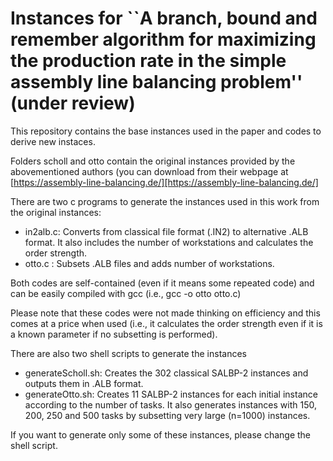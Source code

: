 # Instances for ``A branch, bound and remember algorithm for maximizing the production rate in the simple assembly line balancing problem'' (under review) 

This repository contains the base instances used in the paper and codes to derive new instaces.

Folders scholl and otto contain the original instances provided by the abovementioned authors (you can download from their webpage at [https://assembly-line-balancing.de/][https://assembly-line-balancing.de/]

There are two c programs to generate the instances used in this work from the original instances:

- in2alb.c: Converts from classical file format (.IN2) to alternative .ALB format. It also includes the number of workstations and calculates the order strength.
- otto.c : Subsets .ALB files and adds number of workstations.

Both codes are self-contained (even if it means some repeated code) and can be easily compiled with gcc (i.e., gcc -o otto otto.c)

Please note that these codes were not made thinking on efficiency and this comes at a price when used (i.e., it calculates the order strength even if it is a known parameter if no subsetting is performed).

There are also two shell scripts to generate the instances

- generateScholl.sh: Creates the 302 classical SALBP-2 instances and outputs them in .ALB format.
- generateOtto.sh: Creates 11 SALBP-2 instances for each initial instance according to the number of tasks. It also generates instances with 150, 200, 250 and 500 tasks by subsetting very large (n=1000) instances.

If you want to generate only some of these instances, please change the shell script.

